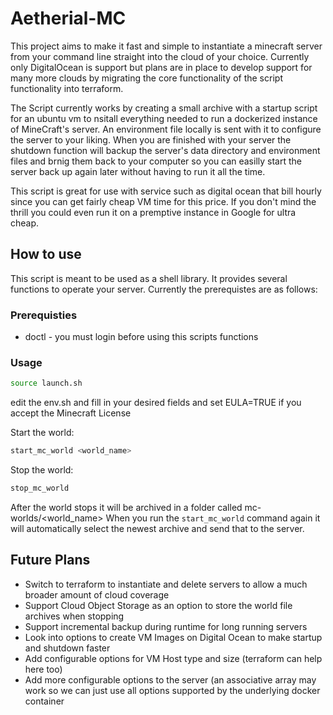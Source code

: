 # Aetherial-MC
This project aims to make it fast and simple to instantiate a minecraft server from your command line straight into the cloud of your choice. Currently only DigitalOcean is support but plans are in place to develop support for many more clouds by migrating the core functionality of the script functionality into terraform.

The Script currently works by creating a small archive with a startup script for an ubuntu vm to nsitall everything needed to run a dockerized instance of MineCraft's server. An environment file locally is sent with it to configure the server to your liking. When you are finished with your server the shutdown function will backup the server's data directory and environment files and brnig them back to your computer so you can easilly start the server back up again later without having to run it all the time.

This script is great for use with service such as digital ocean that bill hourly since you can get fairly cheap VM time for this price. If you don't mind the thrill you could even run it on a premptive instance in Google for ultra cheap.

## How to use
This script is meant to be used as a shell library. It provides several functions to operate your server. Currently the prerequistes are as follows:

### Prerequisties
- doctl - you must login before using this scripts functions

### Usage
```bash
source launch.sh
```

edit the env.sh and fill in your desired fields and set EULA=TRUE if you accept the Minecraft License

Start the world:
```bash
start_mc_world <world_name>
```

Stop the world:
```bash
stop_mc_world
```

After the world stops it will be archived in a folder called mc-worlds/<world_name>
When you run the `start_mc_world` command again it will automatically select the newest archive and send that to the server.

## Future Plans
- Switch to terraform to instantiate and delete servers to allow a much broader amount of cloud coverage
- Support Cloud Object Storage as an option to store the world file archives when stopping
- Support incremental backup during runtime for long running servers
- Look into options to create VM Images on Digital Ocean to make startup and shutdown faster
- Add configurable options for VM Host type and size (terraform can help here too)
- Add more configurable options to the server (an associative array may work so we can just use all options supported by the underlying docker container


